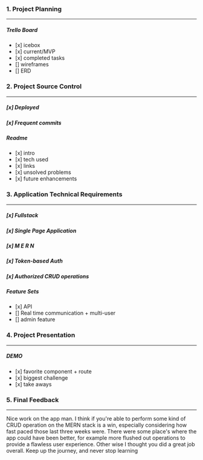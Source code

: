 ### 1. Project Planning

<hr>
    <h5>Trello Board</h5>
    <p>
        <ul>
        <li>[x] icebox</li>
        <li>[x] current/MVP</li>
        <li>[x] completed tasks</li>
        <li>[] wireframes</li>
        <li>[] ERD</li>
        </ul>
    </p>

### 2. Project Source Control

<hr>
    <h5>[x] Deployed</h5>
    <h5>[x] Frequent commits</h5>
    <h5>Readme</h5>
    <p>
        <ul>
        <li>[x] intro</li>
        <li>[x] tech used</li>
        <li>[x] links</li>
        <li>[x] unsolved problems</li>
        <li>[x] future enhancements</li>
        </ul>
    </p>

### 3. Application Technical Requirements

<hr>
    <h5>[x] Fullstack</h5>
    <h5>[x] Single Page Application</h5>
    <h5>[x] M E R N</h5>
    <h5>[x] Token-based Auth</h5>
    <h5>[x] Authorized CRUD operations</h5>
    <h5>Feature Sets</h5>
    <p>
        <ul>
        <li>[x] API</li>
        <li>[] Real time communication + multi-user</li>
        <li>[] admin feature</li>
        </ul>
    </p>

### 4. Project Presentation

<hr>
    <h5>DEMO</h5>
    <p>
        <ul>
        <li>[x] favorite component + route</li>
        <li>[x] biggest challenge</li>
        <li>[x] take aways</li>
        </ul>
    </p>

### 5. Final Feedback

<hr>

<p>
Nice work on the app man. I think if you're able to perform some kind of CRUD operation on the MERN stack is a win, especially considering how fast paced those last three weeks were. There were some place's where the app could have been better, for example more flushed out operations to provide a flawless user experience. Other wise I thought you did a great job overall. Keep up the journey, and never stop learning
</p>
